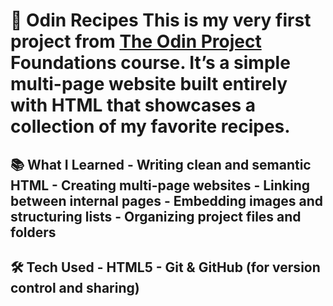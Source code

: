 # 🍝 Odin Recipes This is my very first project from [The Odin Project](https://www.theodinproject.com/) Foundations course. It’s a simple multi-page website built entirely with HTML that showcases a collection of my favorite recipes. 
## 📚 What I Learned - Writing clean and semantic HTML - Creating multi-page websites - Linking between internal pages - Embedding images and structuring lists - Organizing project files and folders 
## 🛠️ Tech Used - HTML5 - Git & GitHub (for version control and sharing) 
